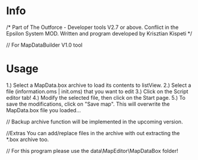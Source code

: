 Info
=
/*
Part of The Outforce - Developer tools V2.7 or above.
Conflict in the Epsilon System MOD.
Written and program developed by Krisztian Kispeti
*/

// For MapDataBuilder V1.0 tool

Usage
=

1.)  Select a MapData.box archive to load its contents to listView.
2.)  Select a file (information.oms | init.oms) that you want to edit
3.)  Click on the Script editor tab!
4.)  Modify the selected file, then click on the Start page.
5.)  To save the modifications, click on "Save map". This will overwrite
the MapData.box file you loaded... 

// Backup archive function will be implemented in the upcoming version.

//Extras
You can add/replace files in the archive with out extracting the *.box 
archive too.

// For this program please use the data\MapEditor\MapDataBox folder!
